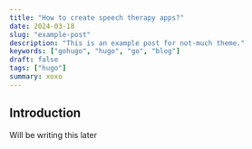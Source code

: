 ```yaml
---
title: "How to create speech therapy apps?"
date: 2024-03-18
slug: "example-post"
description: "This is an example post for not-much theme."
keywords: ["gohugo", "hugo", "go", "blog"]
draft: false
tags: ["hugo"]
summary: xoxo
---
```


## Introduction

Will be writing this later
